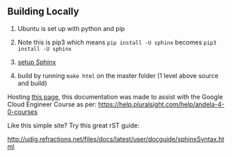 ## Building Locally

1. Ubuntu is set up with python and pip
2. Note this is pip3 which means `pip install -U sphinx` becomes `pip3 install -U sphinx`

3. [setup Sphinx](https://www.sphinx-doc.org/en/master/usage/quickstart.html)

4. build by running `make html` on the master folder (1 level above source and build)

Hosting [this page](https://rtd-gcp-cloud.readthedocs.io/en/latest/), this documentation was made to assist with the Google Cloud Engineer Course as per: https://help.pluralsight.com/help/andela-4-0-courses

Like this simple site? Try this great rST guide:

http://udig.refractions.net/files/docs/latest/user/docguide/sphinxSyntax.html

